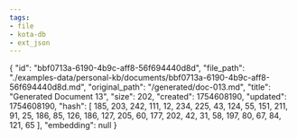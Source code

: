 ```yaml
---
tags:
- file
- kota-db
- ext_json
---
```

{
  "id": "bbf0713a-6190-4b9c-aff8-56f694440d8d",
  "file_path": "./examples-data/personal-kb/documents/bbf0713a-6190-4b9c-aff8-56f694440d8d.md",
  "original_path": "/generated/doc-013.md",
  "title": "Generated Document 13",
  "size": 202,
  "created": 1754608190,
  "updated": 1754608190,
  "hash": [
    185,
    203,
    242,
    111,
    12,
    234,
    225,
    43,
    124,
    55,
    151,
    211,
    91,
    25,
    186,
    85,
    126,
    186,
    127,
    205,
    60,
    177,
    202,
    42,
    31,
    58,
    197,
    80,
    67,
    84,
    121,
    65
  ],
  "embedding": null
}